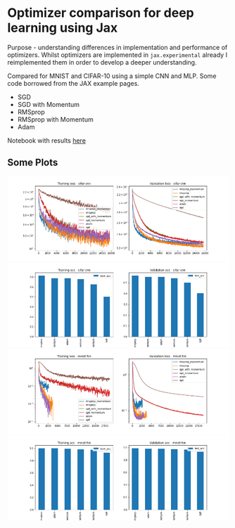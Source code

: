 # Optimizer comparison for deep learning using Jax

Purpose - understanding differences in implementation and performance of optimizers. Whilst optimizers are implemented in `jax.experimental` already I reimplemented them in order to develop a deeper understanding.

Compared for MNIST and CIFAR-10 using a simple CNN and MLP. Some code borrowed from the JAX example pages.

- SGD
- SGD with Momentum
- RMSprop
- RMSprop with Momentum
- Adam

Notebook with results [here](./results.ipynb)

## Some Plots
![](./plots/cifar-cnn-loss.png)
![](./plots/cifar-cnn-acc.png)
![](./plots/mnist-fcn-loss.png)
![](./plots/mnist-fcn-acc.png)
